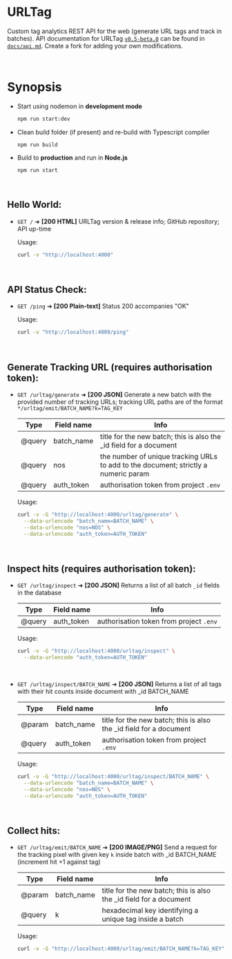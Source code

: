 # URLTag
Custom tag analytics REST API for the web (generate URL tags and track in batches). API documentation for URLTag [`v0.5-beta.0`](https://github.com/jayzsh/URLTag/releases/tag/v0.5-beta.0) can be found in [`docs/api.md`](/docs/api.md). Create a fork for adding your own modifications.

<br />

# Synopsis

 - Start using nodemon in **development mode**
 
   ```sh
   npm run start:dev
   ```
 - Clean build folder (if present) and re-build with Typescript compiler

   ```
   npm run build
   ```
 - Build to **production** and run in **Node.js**

   ```
   npm run start
   ``` 
<br />

## Hello World:

 - `GET /` ➜ **[200 HTML]** URLTag version & release info; GitHub repository; API up-time

    Usage:
    ```sh
    curl -v "http://localhost:4000"
    ```

<br />

## API Status Check:
 - `GET /ping` ➜ **[200 Plain-text]** Status 200 accompanies "OK"
    
    Usage:
    ```sh
    curl -v "http://localhost:4000/ping"
    ```

<br />
    
## Generate Tracking URL (requires authorisation token):
 - `GET /urltag/generate` ➜ **[200 JSON]** Generate a new batch with the provided number of tracking URLs; tracking URL paths are of the format `*/urltag/emit/BATCH_NAME?k=TAG_KEY`
 
    Type | Field name | Info
    -----|------------|------
    @query | batch_name | title for the new batch; this is also the _id field for a document
    @query | nos        | the number of unique tracking URLs to add to the document; strictly a numeric param
    @query | auth_token | authorisation token from project `.env`
 
    Usage:
    ```sh
    curl -v -G "http://localhost:4000/urltag/generate" \
      --data-urlencode "batch_name=BATCH_NAME" \
      --data-urlencode "nos=NOS" \
      --data-urlencode "auth_token=AUTH_TOKEN"
    ```
 <br />
 
## Inspect hits (requires authorisation token):
    
 - `GET /urltag/inspect` ➜ **[200 JSON]** Returns a list of all batch `_id` fields in the database

    Type | Field name | Info
    -----|------------|------
    @query | auth_token | authorisation token from project `.env`
   
    Usage:
    ```sh
    curl -v -G "http://localhost:4000/urltag/inspect" \
      --data-urlencode "auth_token=AUTH_TOKEN"
    ```
    
<br />
    
 - `GET /urltag/inspect/BATCH_NAME` ➜ **[200 JSON]** Returns a list of all tags with their hit counts inside document with _id BATCH_NAME
    
    Type | Field name | Info
    -----|------------|------
    @param | batch_name | title for the new batch; this is also the _id field for a document
    @query | auth_token | authorisation token from project `.env`
    
    Usage:
    ```sh
    curl -v -G "http://localhost:4000/urltag/inspect/BATCH_NAME" \
      --data-urlencode "batch_name=BATCH_NAME" \
      --data-urlencode "nos=NOS" \
      --data-urlencode "auth_token=AUTH_TOKEN"
    ```

<br />

## Collect hits:
 - `GET /urltag/emit/BATCH_NAME` ➜ **[200 IMAGE/PNG]** Send a request for the tracking pixel with given key `k` inside batch with _id BATCH_NAME (increment hit +1 against tag)
 
    Type | Field name | Info
    -----|------------|------
    @param | batch_name | title for the new batch; this is also the _id field for a document
    @query | k          | hexadecimal key identifying a unique tag inside a batch

    Usage:
    ```sh
    curl -v -G "http://localhost:4000/urltag/emit/BATCH_NAME?k=TAG_KEY"
    ```    

